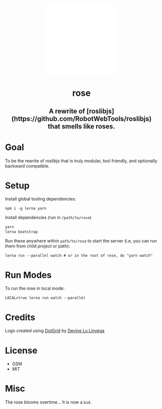 <p align="center">
  <a href="https://github.com/louisgv/rose/">
    <img alt="hyperproxy" src="https://github.com/louisgv/rose/blob/master/icon.png" width="234">
  </a>
</p>

<h1 align="center">
    rose
</h1>

<h2 align="center">
    A rewrite of [roslibjs](https://github.com/RobotWebTools/roslibjs) that smells like roses.
</h2>

# Goal

To be the rewrite of roslibjs that is truly modular, tool friendly, and optionally backward compatible.

# Setup

Install global tooling dependencies:

```
npm i -g lerna yarn
```

Install dependencies (run in `/path/to/rose`)

```
yarn
lerna bootstrap
```

Run these anywhere within `path/to/rose` to start the server (i.e, you can run them from child project or path):

```
lerna run --parallel watch # or in the root of rose, do "yarn watch"
```

# Run Modes

To run the rose in local mode:

```
LOCAL=true lerna run watch --parallel
```

# Credits

Logo created using [DotGrid](https://github.com/hundredrabbits/Dotgrid) by [Devine Lu Linvega](https://twitter.com/neauoire)

# License

- GSM
- MIT

# Misc

The rose blooms overtime... It is now a `bud`.
